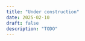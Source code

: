 ```yaml
---
title: "Under construction"
date: 2025-02-10
draft: false
description: "TODO"
---
```

<link rel="stylesheet" href="https://cdnjs.cloudflare.com/ajax/libs/font-awesome/6.5.1/css/all.min.css">
